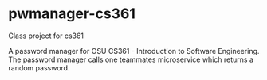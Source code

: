 # pwmanager-cs361
Class project for cs361

A password manager for OSU CS361 - Introduction to Software Engineering. The password manager calls one teammates microservice which returns
a random password.
